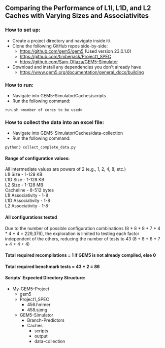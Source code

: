 ## Comparing the Performance of L1I, L1D, and L2 Caches with Varying Sizes and Associativites

### How to set up:

- Create a project directory and navigate inside it\
- Clone the following GitHub repos side-by-side:
  - https://github.com/gem5/gem5 (Used version 23.0.1.0)
  - https://github.com/timberjack/Project1_SPEC
  - https://github.com/Sam-Ofiaza/GEM5-Simulator
- Download and install any dependencies you don't already have
  - https://www.gem5.org/documentation/general_docs/building

### How to run:

- Navigate into GEM5-Simulator/Caches/scripts
- Run the following command:

```console
run.sh <number of cores to be used>
```

### How to collect the data into an excel file:

- Navigate into GEM5-Simulator/Caches/data-collection
- Run the following command:

```console
python3 collect_complete_data.py
```

#### Range of configuration values:

All intermediate values are powers of 2 (e.g., 1, 2, 4, 8, etc.)\
L1I Size - 1-128 KB\
L1D Size - 1-128 KB\
L2 Size - 1-128 MB\
Cacheline - 8-512 bytes\
L1I Associativity - 1-8\
L1D Associativity - 1-8\
L2 Associativity - 1-8

#### All configurations tested

Due to the number of possible configuration combinations (8 \* 8 \* 8 \* 7 \* 4 \* 4 \* 4 = 229,376), the exploration is limited to testing each factor independent of the others, reducing the number of tests to 43 (8 + 8 + 8 + 7 + 4 + 4 + 4)

#### Total required recompilations = 1 if GEM5 is not already compiled, else 0

#### Total required benchmark tests = 43 \* 2 = 86

#### Scripts' Expected Directory Structure:

- My-GEM5-Project
  - gem5
  - Project1_SPEC
    - 456.hmmer
    - 458.sjeng
  - GEM5-Simulator
    - Branch-Predictors
    - Caches
      - scripts
      - output
      - data-collection
